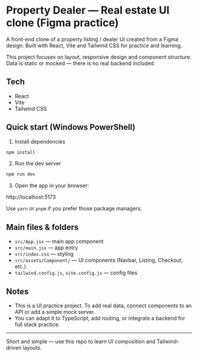# Property Dealer — Real estate UI clone (Figma practice)

A front-end clone of a property listing / dealer UI created from a Figma design. Built with React, Vite and Tailwind CSS for practice and learning.

This project focuses on layout, responsive design and component structure. Data is static or mocked — there is no real backend included.

## Tech

- React
- Vite
- Tailwind CSS

## Quick start (Windows PowerShell)

1. Install dependencies

```powershell
npm install
```

2. Run the dev server

```powershell
npm run dev
```

3. Open the app in your browser:

http://localhost:5173

Use `yarn` or `pnpm` if you prefer those package managers.

## Main files & folders

- `src/App.jsx` — main app component
- `src/main.jsx` — app entry
- `src/index.css` — styling
- `src/assets/Component/` — UI components (Navbar, Listing, Checkout, etc.)
- `tailwind.config.js`, `vite.config.js` — config files

## Notes

- This is a UI practice project. To add real data, connect components to an API or add a simple mock server.
- You can adapt it to TypeScript, add routing, or integrate a backend for full stack practice.

---

Short and simple — use this repo to learn UI composition and Tailwind-driven layouts.
